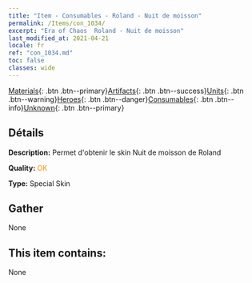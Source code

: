 ```yaml
---
title: "Item - Consumables - Roland - Nuit de moisson"
permalink: /Items/con_1034/
excerpt: "Era of Chaos  Roland - Nuit de moisson"
last_modified_at: 2021-04-21
locale: fr
ref: "con_1034.md"
toc: false
classes: wide
---
```

 [Materials](/fr/Items/){: .btn .btn--primary}[Artifacts](/fr/Items/Artifacts/){: .btn .btn--success}[Units](/fr/Items/Units/){: .btn .btn--warning}[Heroes](/fr/Items/Heroes/){: .btn .btn--danger}[Consumables](/fr/Items/Consumables/){: .btn .btn--info}[Unknown](/fr/Items/Unknown/){: .btn .btn--primary}

## Détails
 **Description:** Permet d'obtenir le skin Nuit de moisson de Roland

 **Quality:** <span style="color: #FF8C00">OK</span>

 **Type:** Special Skin

## Gather

  None

## This item contains:

  None

